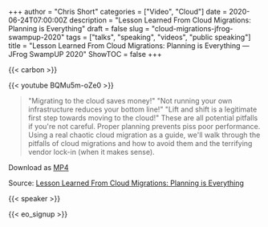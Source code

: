 +++
author = "Chris Short"
categories = ["Video", "Cloud"]
date = 2020-06-24T07:00:00Z
description = "Lesson Learned From Cloud Migrations: Planning is Everything"
draft = false
slug = "cloud-migrations-jfrog-swampup-2020"
tags = ["talks", "speaking", "videos", "public speaking"]
title = "Lesson Learned From Cloud Migrations: Planning is Everything — JFrog SwampUP 2020"
ShowTOC = false
+++

{{< carbon >}}

{{< youtube BQMu5m-oZe0 >}}

> "Migrating to the cloud saves money!" "Not running your own infrastructure reduces your bottom line!" "Lift and shift is a legitimate first step towards moving to the cloud!" These are all potential pitfalls if you're not careful. Proper planning prevents piss poor performance. Using a real chaotic cloud migration as a guide, we'll walk through the pitfalls of cloud migrations and how to avoid them and the terrifying vendor lock-in (when it makes sense).

Download as [MP4](https://shortcdn.com/file/chrisshort/Lesson-Learned-From-Cloud-Migrations-Planning-is-Everything-Chris-Short.mp4)

Source: [Lesson Learned From Cloud Migrations: Planning is Everything](https://jfrog.com/user-conference/lesson-learned-from-cloud-migrations-planning-is-everything/)

{{< speaker >}}

{{< eo_signup >}}